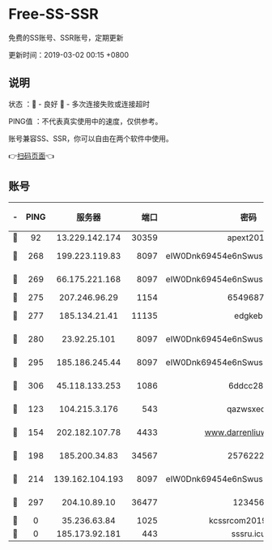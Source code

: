 # Free-SS-SSR

免费的SS账号、SSR账号，定期更新

更新时间：2019-03-02 00:15 +0800

## 说明

状态     ：🙂 - 良好 🙁 - 多次连接失败或连接超时

PING值   ：不代表真实使用中的速度，仅供参考。

账号兼容SS、SSR，你可以自由在两个软件中使用。

👉[扫码页面](https://liesauer.github.io/free-ss-ssr.github.io/)👈

## 账号

|-|PING|服务器|端口|密码|加密方式|区域|
|:----:|:----:|:-----:|-----:|:----:|:----:|:----:|
|🙂|92|13.229.142.174|30359|apext2019|chacha20|SG|
|🙂|268|199.223.119.83|8097|eIW0Dnk69454e6nSwuspv9DmS201tQ0D|aes-256-cfb|US|
|🙂|269|66.175.221.168|8097|eIW0Dnk69454e6nSwuspv9DmS201tQ0D|aes-256-cfb|US|
|🙂|275|207.246.96.29|1154|65496879|chacha20|US|
|🙂|277|185.134.21.41|11135|edgkeb|aes-256-cfb|GB|
|🙂|280|23.92.25.101|8097|eIW0Dnk69454e6nSwuspv9DmS201tQ0D|aes-256-cfb|US|
|🙂|295|185.186.245.44|8097|eIW0Dnk69454e6nSwuspv9DmS201tQ0D|aes-256-cfb|NL|
|🙂|306|45.118.133.253|1086|6ddcc286|aes-256-cfb|SG|
|🙂|123|104.215.3.176|543|qazwsxedc|aes-256-gcm|JP|
|🙂|154|202.182.107.78|4433|www.darrenliuwei.com|aes-256-cfb|JP|
|🙂|198|185.200.34.83|34567|25762225|aes-256-cfb|US|
|🙂|214|139.162.104.193|8097|eIW0Dnk69454e6nSwuspv9DmS201tQ0D|aes-256-cfb|JP|
|🙂|297|204.10.89.10|36477|123456|aes-256-cfb|US|
|🙁|0|35.236.63.84|1025|kcssrcom20190301|rc4-md5|US|
|🙁|0|185.173.92.181|443|sssru.icu|rc4-md5|RU|
